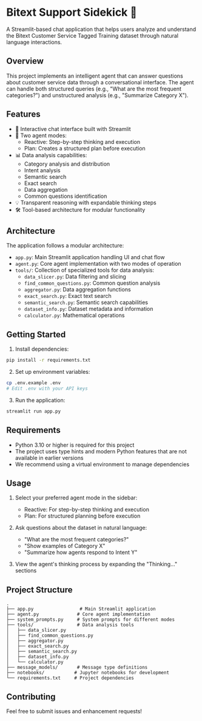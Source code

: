 # Bitext Support Sidekick 🤖

A Streamlit-based chat application that helps users analyze and understand the Bitext Customer Service Tagged Training dataset through natural language interactions.

## Overview

This project implements an intelligent agent that can answer questions about customer service data through a conversational interface. The agent can handle both structured queries (e.g., "What are the most frequent categories?") and unstructured analysis (e.g., "Summarize Category X").

## Features

- 🤖 Interactive chat interface built with Streamlit
- 🔄 Two agent modes:
  - Reactive: Step-by-step thinking and execution
  - Plan: Creates a structured plan before execution
- 📊 Data analysis capabilities:
  - Category analysis and distribution
  - Intent analysis
  - Semantic search
  - Exact search
  - Data aggregation
  - Common questions identification
- 💡 Transparent reasoning with expandable thinking steps
- 🛠️ Tool-based architecture for modular functionality

## Architecture

The application follows a modular architecture:

- `app.py`: Main Streamlit application handling UI and chat flow
- `agent.py`: Core agent implementation with two modes of operation
- `tools/`: Collection of specialized tools for data analysis:
  - `data_slicer.py`: Data filtering and slicing
  - `find_common_questions.py`: Common question analysis
  - `aggregator.py`: Data aggregation functions
  - `exact_search.py`: Exact text search
  - `semantic_search.py`: Semantic search capabilities
  - `dataset_info.py`: Dataset metadata and information
  - `calculator.py`: Mathematical operations

## Getting Started

1. Install dependencies:
```bash
pip install -r requirements.txt
```

2. Set up environment variables:
```bash
cp .env.example .env
# Edit .env with your API keys
```

3. Run the application:
```bash
streamlit run app.py
```

## Requirements

- Python 3.10 or higher is required for this project
- The project uses type hints and modern Python features that are not available in earlier versions
- We recommend using a virtual environment to manage dependencies

## Usage

1. Select your preferred agent mode in the sidebar:
   - Reactive: For step-by-step thinking and execution
   - Plan: For structured planning before execution

2. Ask questions about the dataset in natural language:
   - "What are the most frequent categories?"
   - "Show examples of Category X"
   - "Summarize how agents respond to Intent Y"

3. View the agent's thinking process by expanding the "Thinking..." sections

## Project Structure

```
.
├── app.py                 # Main Streamlit application
├── agent.py              # Core agent implementation
├── system_prompts.py     # System prompts for different modes
├── tools/                # Data analysis tools
│   ├── data_slicer.py
│   ├── find_common_questions.py
│   ├── aggregator.py
│   ├── exact_search.py
│   ├── semantic_search.py
│   ├── dataset_info.py
│   └── calculator.py
├── message_models/       # Message type definitions
├── notebooks/           # Jupyter notebooks for development
└── requirements.txt     # Project dependencies
```

## Contributing

Feel free to submit issues and enhancement requests! 
